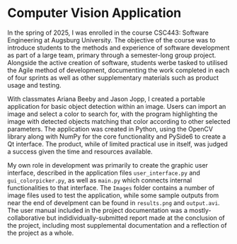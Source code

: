 # Computer Vision Application

In the spring of 2025, I was enrolled in the course CSC443: Software Engineering at Augsburg University. The objective of the course was to introduce students to the methods and experience of software development as part of a large team, primary through a semester-long group project. Alongside the active creation of software, students werbe tasked to utilised the Agile method of development, documenting the work completed in each of four sprints as well as other supplementary materials such as product usage and testing.

With classmates Ariana Beeby and Jason Jopp, I created a portable application for basic object detection within an image. Users can import an image and select a color to search for, with the program highlighting the image with detected objects matching that color according to other selected parameters. The application was created in Python, using the OpenCV library along with NumPy for the core functionality and PySide6 to create a Qt interface. The product, while of limited practical use in itself, was judged a success given the time and resources available.

My own role in development was primarily to create the graphic user interface, described in the application files `user_interface.py` and `gui_colorpicker.py`, as well as `main.py` which connects internal functionalities to that interface. The `Images` folder contains a number of image files used to test the application, while some sample outputs from near the end of develpment can be found in `results.png` and `output.avi`. The user manual included in the project documentation was a mostly-collaborative but indidividually-submitted report made at the conclusion of the project, including most supplemental documentation and a reflection of the project as a whole.
